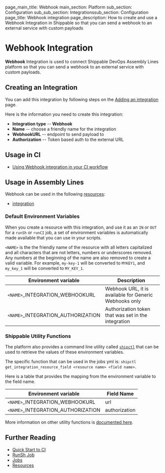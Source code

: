 page_main_title: Webhook
main_section: Platform
sub_section: Configuration
sub_sub_section: Integrationssub_section: Configuration
page_title: Webhook integration
page_description: How to create and use a Webhook Integration in Shippable so that you can send a webhook to an external service with custom payloads

# Webhook Integration

**Webhook** Integration is used to connect Shippable DevOps Assembly Lines platform so that you can send a webhook to an external service with custom payloads.

## Creating an Integration

You can add this integration by following steps on the [Adding an integration](/platform/tutorial/integration/subscription-integrations/) page.

Here is the information you need to create this integration:

* **Integration type** -- **Webhook**
* **Name** -- choose a friendly name for the integration
* **WebhookURL** -- endpoint to send payload to
* **Authorization** -- Token based auth to the external URL

## Usage in CI

* [Using Webhook integration in your CI workflow](/ci/webhook/)

## Usage in Assembly Lines

Webhook can be used in the following [resources](/platform/workflow/resource/overview/):

* [integration](/platform/workflow/resource/integration)

### Default Environment Variables
When you create a resource with this integration, and use it as an `IN` or `OUT` for a `runSh` or `runCI` job, a set of environment variables is automatically made available that you can use in your scripts.

`<NAME>` is the the friendly name of the resource with all letters capitalized and all characters that are not letters, numbers or underscores removed. Any numbers at the beginning of the name are also removed to create a valid variable. For example, `my-key-1` will be converted to `MYKEY1`, and `my_key_1` will be converted to `MY_KEY_1`.

| Environment variable						| Description                         |
| ------------- 								|------------------------------------ |
| `<NAME>`\_INTEGRATION\_WEBHOOKURL		| Webhook URL, it is available for Generic Webhooks only |
| `<NAME>`\_INTEGRATION\_AUTHORIZATION	| Authorization token that was set in the integration  |

### Shippable Utility Functions
The platform also provides a command line utility called [`shipctl`](/platform/tutorial/workflow/using-shipctl/) that can be used to retrieve the values of these environment variables.

The specific function that can be used in the jobs yml is: `shipctl get_integration_resource_field <resource name> <field name>`.

Here is a table that provides the mapping from the environment variable to the field name.

| Environment variable						| Field Name        |
| ------			 							|----------------- |
| `<NAME>`\_INTEGRATION\_WEBHOOKURL		| url |
| `<NAME>`\_INTEGRATION\_AUTHORIZATION	| authorization |

More information on other utility functions is [documented here](/platform/tutorial/workflow/using-shipctl).

## Further Reading
* [Quick Start to CI](/getting-started/ci-sample)
* [RunSh Job](/platform/workflow/job/runsh)
* [Jobs](/platform/workflow/job/overview)
* [Resources](/platform/workflow/resource/overview)
